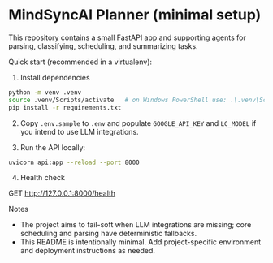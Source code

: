 # MindSyncAI Planner (minimal setup)

This repository contains a small FastAPI app and supporting agents for parsing, classifying, scheduling, and summarizing tasks.

Quick start (recommended in a virtualenv):

1. Install dependencies

```bash
python -m venv .venv
source .venv/Scripts/activate   # on Windows PowerShell use: .\.venv\Scripts\Activate.ps1
pip install -r requirements.txt
```

2. Copy `.env.sample` to `.env` and populate `GOOGLE_API_KEY` and `LC_MODEL` if you intend to use LLM integrations.

3. Run the API locally:

```bash
uvicorn api:app --reload --port 8000
```

4. Health check

GET http://127.0.0.1:8000/health

Notes
- The project aims to fail-soft when LLM integrations are missing; core scheduling and parsing have deterministic fallbacks.
- This README is intentionally minimal. Add project-specific environment and deployment instructions as needed.
